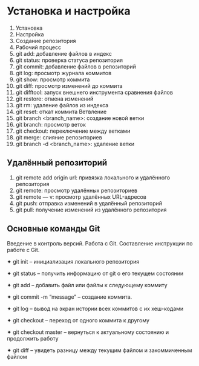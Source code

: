 # Установка и настройка
1.  Установка
2. Настройка
3. Создание репозитория
4. Рабочий процесс
5. git add: добавление файлов в индекс
6. git status: проверка статуса репозитория
7. git commit: добавление файлов в репозиторий
8. git log: просмотр журнала коммитов
9. git show: просмотр коммита
10. git diff: просмотр изменений до коммита
11. git difftool: запуск внешнего инструмента  сравнения файлов
12. git restore: отмена изменений
13. git rm: удаление файлов из индекса
14. git reset: откат коммита
Ветвление
15. git branch <branch_name>: создание новой ветки
16. git branch: просмотр веток
16. git checkout: переключение между ветками
17. git merge: слияние репозиториев
18. git branch -d <branch_name>: удаление ветки
## Удалённый репозиторий
1. git remote add origin url: привязка локального и удалённого репозитория
2. git remote: просмотр удалённых репозиториев
3. git remote — v: просмотр удалённых URL-адресов
4. git push: отправка изменений в удалённый репозиторий
5. git pull: получение изменений из удалённого репозитория

## Основные команды Git
Введение в контроль версий. Работа с Git. Составление инструкции по работе с Git.

✦ git init – инициализация локального репозитория

✦ git status – получить информацию от git о его текущем состоянии

✦ git add – добавить файл или файлы к следующему коммиту

✦ git commit -m “message” – создание коммита.

✦ git log – вывод на экран истории всех коммитов с их хеш-кодами

✦ git checkout – переход от одного коммита к другому

✦ git checkout master – вернуться к актуальному состоянию и продолжить работу

✦ git diff – увидеть разницу между текущим файлом и закоммиченным файлом

